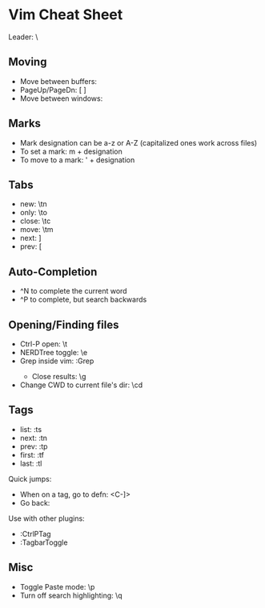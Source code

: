 Vim Cheat Sheet
===============

Leader: \

Moving
------
  - Move between buffers: <C-p> <C-n>
  -  PageUp/PageDn: [ ]
  - Move between windows: <C-h> <C-j> <C-k> <C-l>

Marks
-----
  - Mark designation can be a-z or A-Z (capitalized ones work across files)
  - To set a mark:  m + designation
  - To move to a mark: ' + designation

Tabs
----
  - new: \tn
  - only: \to
  - close: \tc
  - move: \tm
  - next: \]
  - prev: \[

Auto-Completion
---------------
  - ^N to complete the current word
  - ^P to complete, but search backwards

Opening/Finding files
---------------------
  - Ctrl-P open: \t
  - NERDTree toggle: \e
  - Grep inside vim: :Grep <search> <files>
    - Close results: \g
  - Change CWD to current file's dir: \cd

Tags
----
  - list:  :ts
  - next:  :tn
  - prev:  :tp
  - first: :tf
  - last:  :tl

Quick jumps:

  - When on a tag, go to defn: <C-]>
  - Go back: <C-t>

Use with other plugins:

  - :CtrlPTag
  - :TagbarToggle

Misc
----
  - Toggle Paste mode: \p
  - Turn off search highlighting: \q
